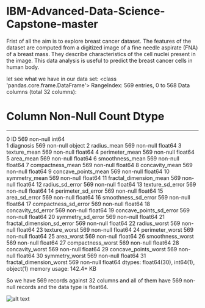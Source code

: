 # IBM-Advanced-Data-Science-Capstone-master







Frist of all the aim is to explore breast cancer dataset. The features of the dataset are computed from a digitized image of a fine needle aspirate (FNA) of a breast mass. They describe characteristics of the cell nuclei present in the image. This data analysis is useful to predict the breast cancer cells in human body.

let see what we have in our data set:
<class 'pandas.core.frame.DataFrame'>
RangeIndex: 569 entries, 0 to 568
Data columns (total 32 columns):

 #   Column                      Non-Null Count  Dtype  
---  ------                      --------------  -----  
 0   ID                          569 non-null    int64  
 1   diagnosis                   569 non-null    object 
 2   radius_mean                 569 non-null    float64
 3   texture_mean                569 non-null    float64
 4   perimeter_mean              569 non-null    float64
 5   area_mean                   569 non-null    float64
 6   smoothness_mean             569 non-null    float64
 7   compactness_mean            569 non-null    float64
 8   concavity_mean              569 non-null    float64
 9   concave_points_mean         569 non-null    float64
 10  symmetry_mean               569 non-null    float64
 11  fractal_dimension_mean      569 non-null    float64
 12  radius_sd_error             569 non-null    float64
 13  texture_sd_error            569 non-null    float64
 14  perimeter_sd_error          569 non-null    float64
 15  area_sd_error               569 non-null    float64
 16  smoothness_sd_error         569 non-null    float64
 17  compactness_sd_error        569 non-null    float64
 18  concavity_sd_error          569 non-null    float64
 19  concave_points_sd_error     569 non-null    float64
 20  symmetry_sd_error           569 non-null    float64
 21  fractal_dimension_sd_error  569 non-null    float64
 22  radius_worst                569 non-null    float64
 23  texture_worst               569 non-null    float64
 24  perimeter_worst             569 non-null    float64
 25  area_worst                  569 non-null    float64
 26  smoothness_worst            569 non-null    float64
 27  compactness_worst           569 non-null    float64
 28  concavity_worst             569 non-null    float64
 29  concave_points_worst        569 non-null    float64
 30  symmetry_worst              569 non-null    float64
 31  fractal_dimension_worst     569 non-null    float64
dtypes: float64(30), int64(1), object(1)
memory usage: 142.4+ KB

So we have 569 records against 32 columns and all of them have 569 non-null records and the data type is float64.



![alt text](https://github.com/[ibra-him766]/[IBM-Advanced-Data-Science-Capstone-master]/blob/[branch]/image.jpg?raw=true)
